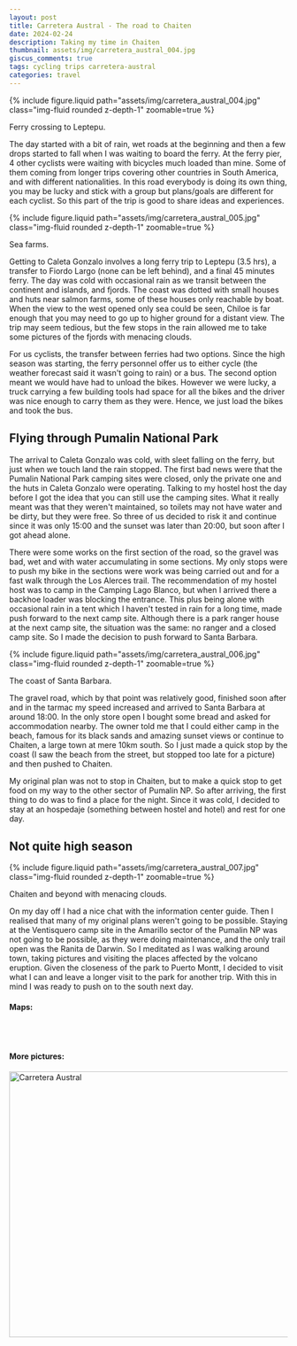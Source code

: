 ```yaml
---
layout: post
title: Carretera Austral - The road to Chaiten
date: 2024-02-24
description: Taking my time in Chaiten
thumbnail: assets/img/carretera_austral_004.jpg
giscus_comments: true
tags: cycling trips carretera-austral
categories: travel
---
```


{% include figure.liquid path="assets/img/carretera_austral_004.jpg" class="img-fluid rounded z-depth-1" zoomable=true %}

<div class="caption">
    Ferry crossing to Leptepu.
</div>

The day started with a bit of rain, wet roads at the beginning and then a few drops started to fall when I was waiting to board the ferry.
At the ferry pier, 4 other cyclists were waiting with bicycles much loaded than mine.
Some of them coming from longer trips covering other countries in South America, and with different nationalities.
In this road everybody is doing its own thing, you may be lucky and stick with a group but plans/goals are different for each cyclist.
So this part of the trip is good to share ideas and experiences.

{% include figure.liquid path="assets/img/carretera_austral_005.jpg" class="img-fluid rounded z-depth-1" zoomable=true %}

<div class="caption">
    Sea farms.
</div>

Getting to Caleta Gonzalo involves a long ferry trip to Leptepu (3.5 hrs), a transfer to Fiordo Largo (none can be left behind), and a final 45 minutes ferry.
The day was cold with occasional rain as we transit between the continent and islands, and fjords.
The coast was dotted with small houses and huts near salmon farms, some of these houses only reachable by boat.
When the view to the west opened only sea could be seen, Chiloe is far enough that you may need to go up to higher ground for a distant view.
The trip may seem tedious, but the few stops in the rain allowed me to take some pictures of the fjords with menacing clouds.

For us cyclists, the transfer between ferries had two options.
Since the high season was starting, the ferry personnel offer us to either cycle (the weather forecast said it wasn't going to rain) or a bus.
The second option meant we would have had to unload the bikes.
However we were lucky, a truck carrying a few building tools had space for all the bikes and the driver was nice enough to carry them as they were.
Hence, we just load the bikes and took the bus.

## Flying through Pumalin National Park

The arrival to Caleta Gonzalo was cold, with sleet falling on the ferry, but just when we touch land the rain stopped.
The first bad news were that the Pumalin National Park camping sites were closed, only the private one and the huts in Caleta Gonzalo were operating.
Talking to my hostel host the day before I got the idea that you can still use the camping sites.
What it really meant was that they weren't maintained, so toilets may not have water and be dirty, but they were free.
So three of us decided to risk it and continue since it was only 15:00 and the sunset was later than 20:00, but soon after I got ahead alone.

There were some works on the first section of the road, so the gravel was bad, wet and with water accumulating in some sections.
My only stops were to push my bike in the sections were work was being carried out and for a fast walk through the Los Alerces trail.
The recommendation of my hostel host was to camp in the Camping Lago Blanco, but when I arrived there a backhoe loader was blocking the entrance.
This plus being alone with occasional rain in a tent which I haven't tested in rain for a long time, made push forward to the next camp site.
Although there is a park ranger house at the next camp site, the situation was the same: no ranger and a closed camp site.
So I made the decision to push forward to Santa Barbara.

{% include figure.liquid path="assets/img/carretera_austral_006.jpg" class="img-fluid rounded z-depth-1" zoomable=true %}

<div class="caption">
    The coast of Santa Barbara.
</div>

The gravel road, which by that point was relatively good, finished soon after and in the tarmac my speed increased and arrived to Santa Barbara at around 18:00.
In the only store open I bought some bread and asked for accommodation nearby.
The owner told me that I could either camp in the beach, famous for its black sands and amazing sunset views or continue to Chaiten, a large town at mere 10km south.
So I just made a quick stop by the coast (I saw the beach from the street, but stopped too late for a picture) and then pushed to Chaiten.

My original plan was not to stop in Chaiten, but to make a quick stop to get food on my way to the other sector of Pumalin NP.
So after arriving, the first thing to do was to find a place for the night.
Since it was cold, I decided to stay at an hospedaje (something between hostel and hotel) and rest for one day.

## Not quite high season

{% include figure.liquid path="assets/img/carretera_austral_007.jpg" class="img-fluid rounded z-depth-1" zoomable=true %}

<div class="caption">
    Chaiten and beyond with menacing clouds.
</div>

On my day off I had a nice chat with the information center guide.
Then I realised that many of my original plans weren't going to be possible.
Staying at the Ventisquero camp site in the Amarillo sector of the Pumalin NP was not going to be possible, as they were doing maintenance, and the only trail open was the Ranita de Darwin.
So I meditated as I was walking around town, taking pictures and visiting the places affected by the volcano eruption.
Given the closeness of the park to Puerto Montt, I decided to visit what I can and leave a longer visit to the park for another trip.
With this in mind I was ready to push on to the south next day.

#### Maps:

<div class="strava-embed-placeholder" data-embed-type="activity" data-embed-id="9984516355" data-style="standard"></div><script src="https://strava-embeds.com/embed.js"></script>

<br/><br/>

#### More pictures:

<a data-flickr-embed="true" data-header="true" href="https://www.flickr.com/photos/faoch/albums/72177720313509568" title="Carretera Austral"><img src="https://live.staticflickr.com/65535/53409424323_e204897c05_z.jpg" width="640" height="480" alt="Carretera Austral"/></a><script async src="//embedr.flickr.com/assets/client-code.js" charset="utf-8"></script>
